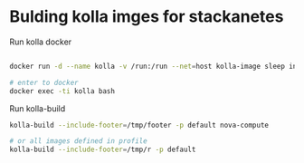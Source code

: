 # Bulding kolla imges for stackanetes

Run kolla docker
```bash

docker run -d --name kolla -v /run:/run --net=host kolla-image sleep inf

# enter to docker
docker exec -ti kolla bash

```

Run kolla-build
```bash
kolla-build --include-footer=/tmp/footer -p default nova-compute

# or all images defined in profile
kolla-build --include-footer=/tmp/r -p default 
```


